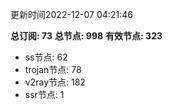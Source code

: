 更新时间2022-12-07 04:21:46

**总订阅: 73**
**总节点: 998**
**有效节点: 323**
- ss节点: 62
- trojan节点: 78
- v2ray节点: 182
- ssr节点: 1
